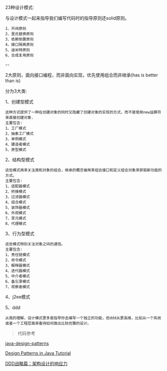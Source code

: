 23种设计模式:

与设计模式一起来指导我们编写代码时的指导原则还solid原则。

```
1、开闭原则
2、里氏替换原则
3、依赖倒置原则
4、接口隔离原则
5、迪米特原则
6、合成复用原则

```

--

2大原则，面向接口编程，而非面向实现，优先使用组合而非继承(has is better than is)

分为3大类:

1、创建型模式

```
这种方式提供了一种在创建对象的同时又隐藏了创建对象的实现的方式，而不是使用new运算符来直接创建对象.
主要包含:
1、工厂模式
2、抽象工厂模式
3、单例模式
4、建造者模式
5、原型模式
```

2、结构型模式

```
这些模式用来关注类和对象的组合，继承的概念被用来组合接口和定义组合对象来获取新功能的方式。
主要包含:
1、适配器模式
2、桥接模式
3、过滤器模式
4、组合模式
5、装饰器模式
6、外观模式
7、享元模式
8、代理模式

```

3、行为型模式

```
这些模式特别关注对象之间的通信。
主要包含:
1、责任链模式
2、命令模式
3、解释器模式
4、迭代器模式
5、中介者模式
6、备忘录模式
7、观察者模式

```

4、j2ee模式




5、ddd

```
从我的理解，设计模式更多是指导你去编写一个独立的功能，但ddd从更高维，比如从一个系统或者一个工程层面来看待如何做出比较优雅的设计。

```


> 代码参考

[java-design-patterns](github.com/iluwatar/java-design-patterns)

[Design Patterns in Java Tutorial](https://www.tutorialspoint.com/design_pattern/)

[DDD战略篇：架构设计的响应力
](http://insights.thoughtworks.cn/ddd-architecture-design/)